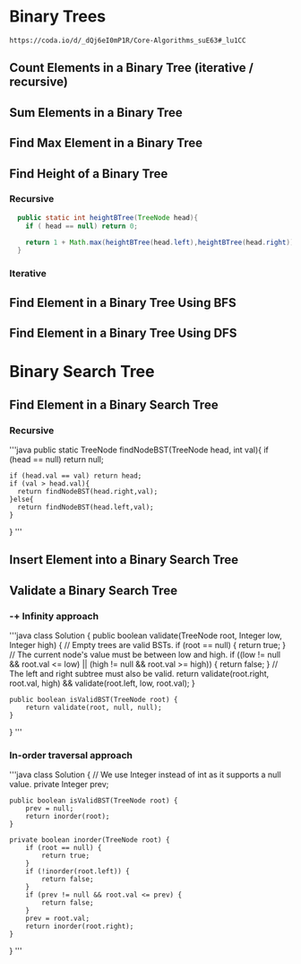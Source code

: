 # Binary Trees
	https://coda.io/d/_dQj6eI0mP1R/Core-Algorithms_suE63#_lu1CC

## Count Elements in a Binary Tree (iterative / recursive)

## Sum Elements in a Binary Tree 

## Find Max Element in a Binary Tree 

## Find Height of a Binary Tree 
### Recursive
```java
  public static int heightBTree(TreeNode head){
    if ( head == null) return 0;

    return 1 + Math.max(heightBTree(head.left),heightBTree(head.right));
  }
```
### Iterative


## Find Element in a Binary Tree Using BFS

## Find Element in a Binary Tree Using DFS


# Binary Search Tree

## Find Element in a Binary Search Tree
### Recursive
'''java
  public static TreeNode findNodeBST(TreeNode head, int val){
    if (head == null) return null;

    if (head.val == val) return head;
    if (val > head.val){
      return findNodeBST(head.right,val);
    }else{
      return findNodeBST(head.left,val);
    }
  }
'''

## Insert Element into a Binary Search Tree 

## Validate a Binary Search Tree 

### -+ Infinity approach
'''java
class Solution {
    public boolean validate(TreeNode root, Integer low, Integer high) {
        // Empty trees are valid BSTs.
        if (root == null) {
            return true;
        }
        // The current node's value must be between low and high.
        if ((low != null && root.val <= low) || (high != null && root.val >= high)) {
            return false;
        }
        // The left and right subtree must also be valid.
        return validate(root.right, root.val, high) && validate(root.left, low, root.val);
    }

    public boolean isValidBST(TreeNode root) {
        return validate(root, null, null);
    }
}
'''
### In-order traversal approach
'''java
class Solution {
    // We use Integer instead of int as it supports a null value.
    private Integer prev;

    public boolean isValidBST(TreeNode root) {
        prev = null;
        return inorder(root);
    }

    private boolean inorder(TreeNode root) {
        if (root == null) {
            return true;
        }
        if (!inorder(root.left)) {
            return false;
        }
        if (prev != null && root.val <= prev) {
            return false;
        }
        prev = root.val;
        return inorder(root.right);
    }
}
'''